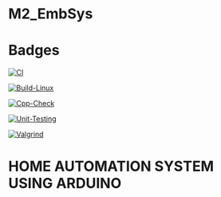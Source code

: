 # M2_EmbSys

# Badges

[![CI](https://github.com/Shirishalavudya/M2_EmbSys/actions/workflows/main.yml/badge.svg)](https://github.com/Shirishalavudya/M2_EmbSys/actions/workflows/main.yml)

[![Build-Linux](https://github.com/Shirishalavudya/M2_EmbSys/actions/workflows/Build.yml/badge.svg)](https://github.com/Shirishalavudya/M2_EmbSys/actions/workflows/Build.yml)

[![Cpp-Check](https://github.com/Shirishalavudya/M2_EmbSys/actions/workflows/Cpp.yml/badge.svg)](https://github.com/Shirishalavudya/M2_EmbSys/actions/workflows/Cpp.yml)

[![Unit-Testing](https://github.com/Shirishalavudya/M2_EmbSys/actions/workflows/Unit.yml/badge.svg)](https://github.com/Shirishalavudya/M2_EmbSys/actions/workflows/Unit.yml)

[![Valgrind](https://github.com/Shirishalavudya/M2_EmbSys/actions/workflows/Val.yml/badge.svg)](https://github.com/Shirishalavudya/M2_EmbSys/actions/workflows/Val.yml)

# HOME AUTOMATION SYSTEM USING ARDUINO
